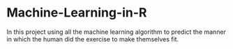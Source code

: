 # Machine-Learning-in-R
In this project using all the machine learning algorithm to predict  the manner in which the human did the exercise to make themselves fit.
